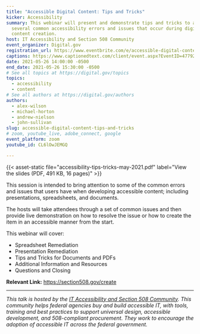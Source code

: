 ```yaml
---
title: "Accessible Digital Content: Tips and Tricks"
kicker: Accessibility
summary: This webinar will present and demonstrate tips and tricks to address
  several common accessibility errors and issues that occur during digital
  content creation.
host: IT Accessibility and Section 508 Community
event_organizer: Digital.gov
registration_url: https://www.eventbrite.com/e/accessible-digital-content-tips-and-tricks-tickets-152902821455
captions: https://www.captionedtext.com/client/event.aspx?EventID=4779268&CustomerID=321
date: 2021-05-26 14:00:00 -0500
end_date: 2021-05-26 15:30:00 -0500
# See all topics at https://digital.gov/topics
topics:
  - accessibility
  - content
# See all authors at https://digital.gov/authors
authors:
  - alex-wilson
  - michael-horton
  - andrew-nielson
  - john-sullivan
slug: accessible-digital-content-tips-and-tricks
# zoom, youtube_live, adobe_connect, google
event_platform: zoom
youtube_id: CL6lOwJEMGQ

---
```


{{< asset-static file="accessibility-tips-tricks-may-2021.pdf" label="View the slides (PDF, 491 KB, 16 pages)" >}}

This session is intended to bring attention to some of the common errors and issues that users have when developing accessible content; including presentations, spreadsheets, and documents. 

The hosts will take attendees through a set of common issues and then provide live demonstration on how to resolve the issue or how to create the item in an accessible manner from the start.

This webinar will cover:

* Spreadsheet Remediation
* Presentation Remediation
* Tips and Tricks for Documents and PDFs
* Additional Information and Resources
* Questions and Closing



**Relevant Link:** https://section508.gov/create

- - -

*This talk is hosted by the [IT Accessibility and Section 508 Community](https://digital.gov/communities/it-accessibility-section-508/). This community helps federal agencies buy and build accessible IT, with tools, training and best practices to support universal design, accessible development, and 508-compliant procurement. They work to encourage the adoption of accessible IT across the federal government.*
